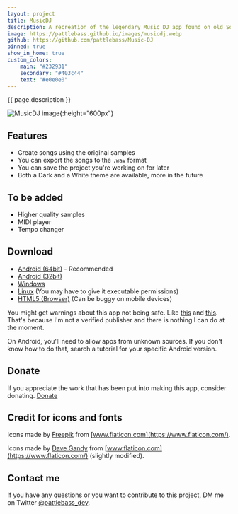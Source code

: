 ```yaml
---
layout: project
title: MusicDJ
description: A recreation of the legendary Music DJ app found on old Sony Ericsson phones
image: https://pattlebass.github.io/images/musicdj.webp
github: https://github.com/pattlebass/Music-DJ
pinned: true
show_in_home: true
custom_colors:
    main: "#232931"
    secondary: "#403c44"
    text: "#e0e0e0"
---
```


{{ page.description }}


![MusicDJ image](https://pattlebass.github.io/images/musicdj.webp){:height="600px"}

## Features
* Create songs using the original samples
* You can export the songs to the `.wav` format
* You can save the project you're working on for later
* Both a Dark and a White theme are available, more in the future

## To be added
* Higher quality samples
* MIDI player
* Tempo changer

## Download

* [Android (64bit)](https://github.com/pattlebass/Music-Dj/releases/latest/download/MusicDJ_64bit.apk) - Recommended 
* [Android (32bit)](https://github.com/pattlebass/Music-Dj/releases/latest/download/MusicDJ_32bit.apk)
* [Windows](https://github.com/pattlebass/Music-Dj/releases/latest/download/MusicDJ.Windows.zip)
* [Linux](https://github.com/pattlebass/Music-Dj/releases/latest/download/MusicDJ.Linux.zip) (You may have to give it executable permissions)
* [HTML5 (Browser)](https://pattlebass.itch.io/musicdj) (Can be buggy on mobile devices)

You might get warnings about this app not being safe. Like [this](https://i.stack.imgur.com/LlLiX.png) and [this](https://i.imgur.com/VlnKgTB.png). That's because I'm not a verified publisher and there is nothing I can do at the moment.

On Android, you'll need to allow apps from unknown sources. If you don't know how to do that, search a tutorial for your specific Android version.


## Donate
If you appreciate the work that has been put into making this app, consider donating.
[Donate](https://www.paypal.me/pattlebass)

## Credit for icons and fonts
Icons made by [Freepik](https://www.flaticon.com/authors/freepik) from [www.flaticon.com](https://www.flaticon.com/).

Icons made by [Dave Gandy](https://www.flaticon.com/authors/dave-gandy) from [www.flaticon.com](https://www.flaticon.com/) (slightly modified).

## Contact me
If you have any questions or you want to contribute to this project, DM me on Twitter [@pattlebass_dev](https://twitter.com/pattlebass_dev).